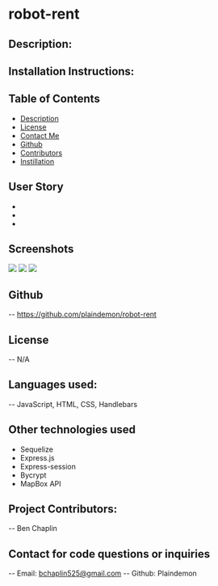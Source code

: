 # robot-rent


## Description:
  

## Installation Instructions:
  

## Table of Contents
  - [Description](#description)
  - [License](#license)
  - [Contact Me](#contact)
  - [Github](#github)
  - [Contributors](#contribution)
  - [Instillation](#install)

## User Story 
  -  
  - 
  - 

## Screenshots
<img src='./public/images/'>
<img src='./public/images/'>
<img src='./public/images/'>


## Github
-- https://github.com/plaindemon/robot-rent

## License
-- N/A

## Languages used:
-- JavaScript, HTML, CSS, Handlebars

## Other technologies used
- Sequelize
- Express.js
- Express-session
- Bycrypt
- MapBox API 

## Project Contributors:
--  Ben Chaplin
## Contact for code questions or inquiries
-- Email: bchaplin525@gmail.com
-- Github: Plaindemon
